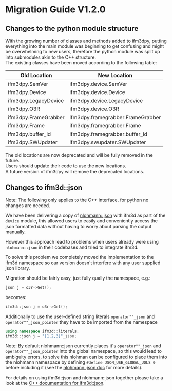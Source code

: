 # Migration Guide V1.2.0

## Changes to the python module structure
With the growing number of classes and methods added to ifm3dpy, putting everything into the main module was beginning to get confusing and might be overwhelming to new users, therefore the python module was split up into submodules akin to the C++ structure.  
The existing classes have been moved according to the following table:

| Old Location         | New Location                      |
| -------------------- | --------------------------------- | 
| ifm3dpy.SemVer       | ifm3dpy.device.SemVer             |
| ifm3dpy.Device       | ifm3dpy.device.Device             |
| ifm3dpy.LegacyDevice | ifm3dpy.device.LegacyDevice       |
| ifm3dpy.O3R          | ifm3dpy.device.O3R                |
| ifm3dpy.FrameGrabber | ifm3dpy.framegrabber.FrameGrabber |
| ifm3dpy.Frame        | ifm3dpy.framegrabber.Frame        |
| ifm3dpy.buffer_id    | ifm3dpy.framegrabber.buffer_id    |
| ifm3dpy.SWUpdater    | ifm3dpy.swupdater.SWUpdater       |

The old locations are now deprecated and will be fully removed in the future.  
Users should update their code to use the new locations.  
A future version of ifm3dpy will remove the deprecated locations.  

## Changes to ifm3d::json
Note: The following only applies to the C++ interface, for python no changes are needed.

We have been delivering a copy of [nlohmann::json](https://github.com/nlohmann/json) with ifm3d as part of the `device` module, this allowed users to easily and conveniently access the json formatted data without having to worry about parsing the output manually. 

However this approach lead to problems when users already were using `nlohmann::json` in their codebases and tried to integrate ifm3d.

To solve this problem we completely moved the implementation to the ifm3d namespace so our version doesn't interfere with any user supplied json library. 

Migration should be fairly easy, just fully qually the namespace, e.g.:
```C++
json j = o3r->Get();
```
becomes:
```C++
ifm3d::json j = o3r->Get();
```

Additionally to use the user-defined string literals `operator""_json` and `operator""_json_pointer` they have to be imported from the namespace

```C++
using namespace ifm3d::literals;
ifm3d::json j = "[1,2,3]"_json;
```

Note: By default nlohmann::json currently places it's `operator""_json` and `operator""_json_pointer` into the global namespace, so this would lead to ambiguity errors, to solve this nlohman can be configured to place them into the nlohmann namespace by defining `#define JSON_USE_GLOBAL_UDLS 0` before including it (see the [nlohmann::json doc](https://json.nlohmann.me/api/macros/json_use_global_udls/) for more details).


For details on using ifm3d::json and nlohmann::json together please take a look at the [C++ documentation for ifm3d::json](relurl:../../cpp_api/classifm3d_1_1json.html). 
